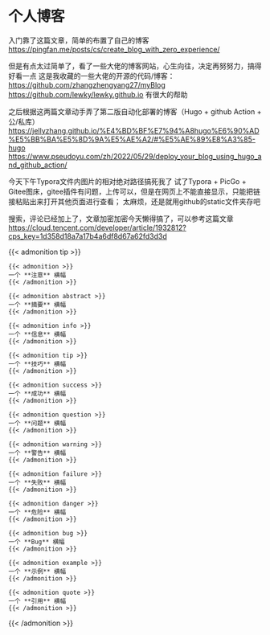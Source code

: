 # 个人博客

入门靠了这篇文章，简单的布置了自己的博客
https://pingfan.me/posts/cs/create_blog_with_zero_experience/

但是有点太过简单了，看了一些大佬的博客网站，心生向往，决定再努努力，搞得好看一点
这是我收藏的一些大佬的开源的代码/博客：
https://github.com/zhangzhengyang27/myBlog
https://github.com/lewky/lewky.github.io
有很大的帮助

之后根据这两篇文章动手弄了第二版自动化部署的博客（Hugo + github Action + 公/私库）
https://jellyzhang.github.io/%E4%BD%BF%E7%94%A8hugo%E6%90%AD%E5%BB%BA%E5%8D%9A%E5%AE%A2/#%E5%AE%89%E8%A3%85-hugo
https://www.pseudoyu.com/zh/2022/05/29/deploy_your_blog_using_hugo_and_github_action/

今天下午Typora文件内图片的相对绝对路径搞死我了
试了Typora + PicGo + Gitee图床，gitee插件有问题，上传可以，但是在网页上不能直接显示，只能把链接粘贴出来打开其他页面进行查看；
太麻烦，还是就用github的static文件夹存吧

搜索，评论已经加上了，文章加密加密今天懒得搞了，可以参考这篇文章
https://cloud.tencent.com/developer/article/1932812?cps_key=1d358d18a7a17b4a6df8d67a62fd3d3d

{{< admonition tip >}}

```
{{< admonition >}}
一个 **注意** 横幅
{{< /admonition >}}

{{< admonition abstract >}}
一个 **摘要** 横幅
{{< /admonition >}}

{{< admonition info >}}
一个 **信息** 横幅
{{< /admonition >}}

{{< admonition tip >}}
一个 **技巧** 横幅
{{< /admonition >}}

{{< admonition success >}}
一个 **成功** 横幅
{{< /admonition >}}

{{< admonition question >}}
一个 **问题** 横幅
{{< /admonition >}}

{{< admonition warning >}}
一个 **警告** 横幅
{{< /admonition >}}

{{< admonition failure >}}
一个 **失败** 横幅
{{< /admonition >}}

{{< admonition danger >}}
一个 **危险** 横幅
{{< /admonition >}}

{{< admonition bug >}}
一个 **Bug** 横幅
{{< /admonition >}}

{{< admonition example >}}
一个 **示例** 横幅
{{< /admonition >}}

{{< admonition quote >}}
一个 **引用** 横幅
{{< /admonition >}}
```

{{< /admonition >}}
